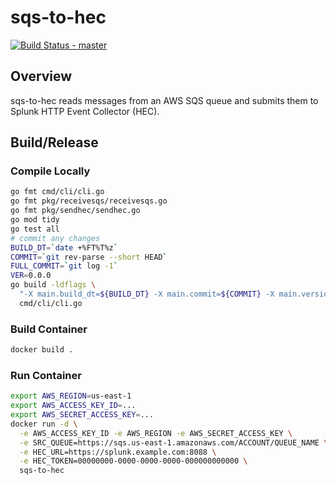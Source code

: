 # sqs-to-hec

[![Build Status - master](https://travis-ci.com/djschaap/sqs-to-hec.svg?branch=master)](https://travis-ci.com/djschaap/sqs-to-hec)

## Overview

sqs-to-hec reads messages from an AWS SQS queue and submits them to
Splunk HTTP Event Collector (HEC).

## Build/Release

### Compile Locally

```bash
go fmt cmd/cli/cli.go
go fmt pkg/receivesqs/receivesqs.go
go fmt pkg/sendhec/sendhec.go
go mod tidy
go test all
# commit any changes
BUILD_DT=`date +%FT%T%z`
COMMIT=`git rev-parse --short HEAD`
FULL_COMMIT=`git log -1`
VER=0.0.0
go build -ldflags \
  "-X main.build_dt=${BUILD_DT} -X main.commit=${COMMIT} -X main.version=${VER}" \
  cmd/cli/cli.go
```

### Build Container

```bash
docker build .
```

### Run Container

```bash
export AWS_REGION=us-east-1
export AWS_ACCESS_KEY_ID=...
export AWS_SECRET_ACCESS_KEY=...
docker run -d \
  -e AWS_ACCESS_KEY_ID -e AWS_REGION -e AWS_SECRET_ACCESS_KEY \
  -e SRC_QUEUE=https://sqs.us-east-1.amazonaws.com/ACCOUNT/QUEUE_NAME \
  -e HEC_URL=https://splunk.example.com:8088 \
  -e HEC_TOKEN=00000000-0000-0000-0000-000000000000 \
  sqs-to-hec
```
